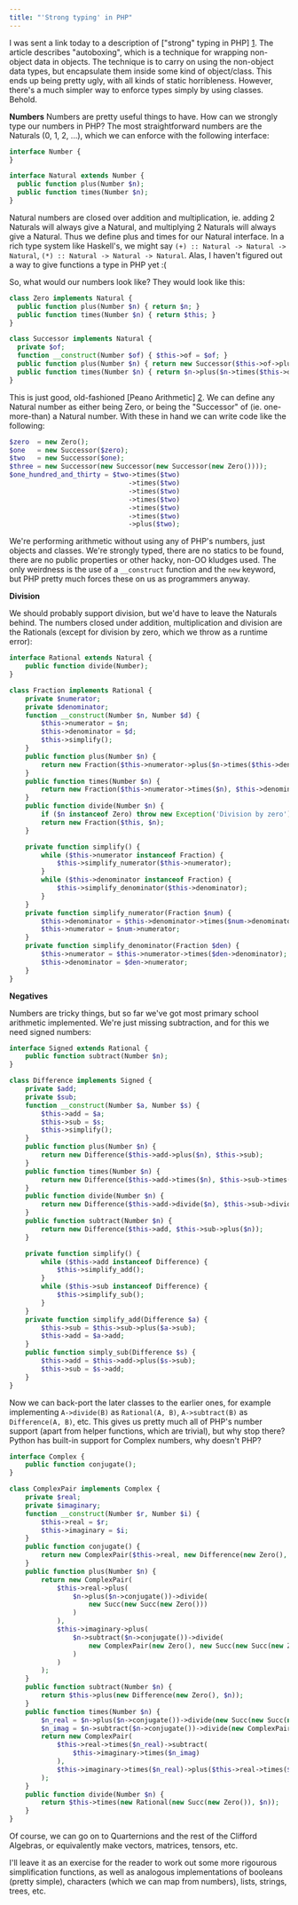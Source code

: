 ```yaml
---
title: "'Strong typing' in PHP"
---
```

I was sent a link today to a description of ["strong" typing in PHP] [1]. The article describes "autoboxing", which is a technique for wrapping non-object data in objects. The technique is to carry on using the non-object data types, but encapsulate them inside some kind of object/class. This ends up being pretty ugly, with all kinds of static horribleness. However, there's a much simpler way to enforce types simply by using classes. Behold.

[1]: http://php.webtutor.pl/en/2011/04/13/strong-data-typing-in-php-part-ii-autoboxing-and-indestructable-objects-english-version/

**Numbers**
Numbers are pretty useful things to have. How can we strongly type our numbers in PHP? The most straightforward numbers are the Naturals (0, 1, 2, ...), which we can enforce with the following interface:

```php
interface Number {
}

interface Natural extends Number {
  public function plus(Number $n);
  public function times(Number $n);
}
```

Natural numbers are closed over addition and multiplication, ie. adding 2 Naturals will always give a Natural, and multiplying 2 Naturals will always give a Natural. Thus we define plus and times for our Natural interface. In a rich type system like Haskell's, we might say `(+) :: Natural -> Natural -> Natural`, `(*) :: Natural -> Natural -> Natural`. Alas, I haven't figured out a way to give functions a type in PHP yet :(

So, what would our numbers look like? They would look like this:

```php
class Zero implements Natural {
  public function plus(Number $n) { return $n; }
  public function times(Number $n) { return $this; }
}

class Successor implements Natural {
  private $of;
  function __construct(Number $of) { $this->of = $of; }
  public function plus(Number $n) { return new Successor($this->of->plus($n)); }
  public function times(Number $n) { return $n->plus($n->times($this->of)); }
}
```

This is just good, old-fashioned [Peano Arithmetic] [2]. We can define any Natural number as either being Zero, or being the "Successor" of (ie. one-more-than) a Natural number. With these in hand we can write code like the following:

[2]: http://en.wikipedia.org/wiki/Peano_axioms

```php
$zero  = new Zero();
$one   = new Successor($zero);
$two   = new Successor($one);
$three = new Successor(new Successor(new Successor(new Zero())));
$one_hundred_and_thirty = $two->times($two)
                              ->times($two)
                              ->times($two)
                              ->times($two)
                              ->times($two)
                              ->times($two)
                              ->plus($two);
```

We're performing arithmetic without using any of PHP's numbers, just objects and classes. We're strongly typed, there are no statics to be found, there are no public properties or other hacky, non-OO kludges used. The only weirdness is the use of a `__construct` function and the `new` keyword, but PHP pretty much forces these on us as programmers anyway.

**Division**

We should probably support division, but we'd have to leave the Naturals behind. The numbers closed under addition, multiplication and division are the Rationals (except for division by zero, which we throw as a runtime error):

```php
interface Rational extends Natural {
    public function divide(Number);
}

class Fraction implements Rational {
    private $numerator;
    private $denominator;
    function __construct(Number $n, Number $d) {
        $this->numerator = $n;
        $this->denominator = $d;
        $this->simplify();
    }
    public function plus(Number $n) {
        return new Fraction($this->numerator->plus($n->times($this->denominator)), $this->denominator);
    }
    public function times(Number $n) {
        return new Fraction($this->numerator->times($n), $this->denominator);
    }
    public function divide(Number $n) {
        if ($n instanceof Zero) throw new Exception('Division by zero');
        return new Fraction($this, $n);
    }

    private function simplify() {
        while ($this->numerator instanceof Fraction) {
            $this->simplify_numerator($this->numerator);
        }
        while ($this->denominator instanceof Fraction) {
            $this->simplify_denominator($this->denominator);
        }
    }
    private function simplify_numerator(Fraction $num) {
        $this->denominator = $this->denominator->times($num->denominator);
        $this->numerator = $num->numerator;
    }
    private function simplify_denominator(Fraction $den) {
        $this->numerator = $this->numerator->times($den->denominator);
        $this->denominator = $den->numerator;
    }
}
```

**Negatives**

Numbers are tricky things, but so far we've got most primary school arithmetic implemented. We're just missing subtraction, and for this we need signed numbers:

```php
interface Signed extends Rational {
    public function subtract(Number $n);
}

class Difference implements Signed {
    private $add;
    private $sub;
    function __construct(Number $a, Number $s) {
        $this->add = $a;
        $this->sub = $s;
        $this->simplify();
    }
    public function plus(Number $n) {
        return new Difference($this->add->plus($n), $this->sub);
    }
    public function times(Number $n) {
        return new Difference($this->add->times($n), $this->sub->times($n));
    }
    public function divide(Number $n) {
        return new Difference($this->add->divide($n), $this->sub->divide($n));
    }
    public function subtract(Number $n) {
        return new Difference($this->add, $this->sub->plus($n));
    }

    private function simplify() {
        while ($this->add instanceof Difference) {
            $this->simplify_add();
        }
        while ($this->sub instanceof Difference) {
            $this->simplify_sub();
        }
    }
    private function simplify_add(Difference $a) {
        $this->sub = $this->sub->plus($a->sub);
        $this->add = $a->add;
    }
    public function simply_sub(Difference $s) {
        $this->add = $this->add->plus($s->sub);
        $this->sub = $s->add;
    }
}
```

Now we can back-port the later classes to the earlier ones, for example implementing `A->divide(B)` as `Rational(A, B)`, `A->subtract(B)` as `Difference(A, B)`, etc. This gives us pretty much all of PHP's number support (apart from helper functions, which are trivial), but why stop there? Python has built-in support for Complex numbers, why doesn't PHP?

```php
interface Complex {
    public function conjugate();
}

class ComplexPair implements Complex {
    private $real;
    private $imaginary;
    function __construct(Number $r, Number $i) {
        $this->real = $r;
        $this->imaginary = $i;
    }
    public function conjugate() {
        return new ComplexPair($this->real, new Difference(new Zero(), $this->imaginary));
    }
    public function plus(Number $n) {
        return new ComplexPair(
            $this->real->plus(
                $n->plus($n->conjugate())->divide(
                    new Succ(new Succ(new Zero()))
                )
            ),
            $this->imaginary->plus(
                $n->subtract($n->conjugate())->divide(
                    new ComplexPair(new Zero(), new Succ(new Succ(new Zero())))
                )
            )
        );
    }
    public function subtract(Number $n) {
        return $this->plus(new Difference(new Zero(), $n));
    }
    public function times(Number $n) {
        $n_real = $n->plus($n->conjugate())->divide(new Succ(new Succ(new Zero())))
        $n_imag = $n->subtract($n->conjugate())->divide(new ComplexPair(new Zero(), new Succ(new Succ(new Zero()))));
        return new ComplexPair(
            $this->real->times($n_real)->subtract(
                $this->imaginary->times($n_imag)
            ),
            $this->imaginary->times($n_real)->plus($this->real->times($n_imag))
        );
    }
    public function divide(Number $n) {
        return $this->times(new Rational(new Succ(new Zero()), $n));
    }
}
```

Of course, we can go on to Quarternions and the rest of the Clifford Algebras, or equivalently make vectors, matrices, tensors, etc.

I'll leave it as an exercise for the reader to work out some more rigourous simplification functions, as well as analogous implementations of booleans (pretty simple), characters (which we can map from numbers), lists, strings, trees, etc.
